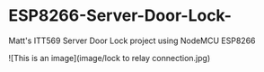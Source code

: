 # ESP8266-Server-Door-Lock-
Matt's ITT569 Server Door Lock project using NodeMCU ESP8266

![This is an image](image/lock to relay connection.jpg)

